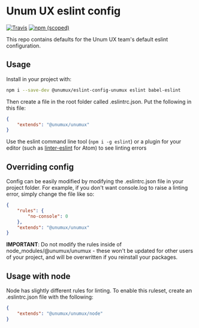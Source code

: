 # Unum UX eslint config

[![Travis](https://img.shields.io/travis/unumux/eslint-config-unumux.svg)](https://travis-ci.org/unumux/eslint-config-unumux) [![npm (scoped)](https://img.shields.io/npm/v/@unumux/eslint-config-unumux.svg)](https://www.npmjs.com/package/@unumux/eslint-config-unumux)

This repo contains defaults for the Unum UX team's default eslint configuration.

## Usage

Install in your project with:

```bash
npm i --save-dev @unumux/eslint-config-unumux eslint babel-eslint
```

Then create a file in the root folder called .eslintrc.json. Put the following in this file:

```json
{
    "extends": "@unumux/unumux"
}
```

Use the eslint command line tool (`npm i -g eslint`) or a plugin for your editor (such as [linter-eslint](https://atom.io/packages/linter-eslint) for Atom) to see linting errors

## Overriding config

Config can be easily modified by modifying the .eslintrc.json file in your project folder. For example, if you don't want console.log to raise a linting error, simply change the file like so:

```json
{
    "rules": {
        "no-console": 0
    },
    "extends": "@unumux/unumux"
}
```

**IMPORTANT**: Do not modify the rules inside of node_modules/@unumux/unumux - these won't be updated for other users of your project, and will be overwritten if you reinstall your packages.


## Usage with node

Node has slightly different rules for linting. To enable this ruleset, create an .eslintrc.json file with the following:

```json
{
    "extends": "@unumux/unumux/node"
}
```
